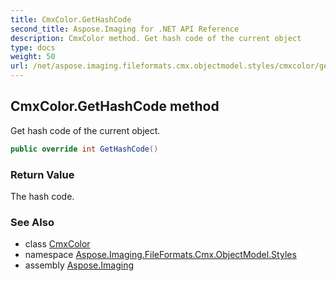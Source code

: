 ```yaml
---
title: CmxColor.GetHashCode
second_title: Aspose.Imaging for .NET API Reference
description: CmxColor method. Get hash code of the current object
type: docs
weight: 50
url: /net/aspose.imaging.fileformats.cmx.objectmodel.styles/cmxcolor/gethashcode/
---
```

## CmxColor.GetHashCode method

Get hash code of the current object.

```csharp
public override int GetHashCode()
```

### Return Value

The hash code.

### See Also

* class [CmxColor](../)
* namespace [Aspose.Imaging.FileFormats.Cmx.ObjectModel.Styles](../../cmxcolor/)
* assembly [Aspose.Imaging](../../../)


